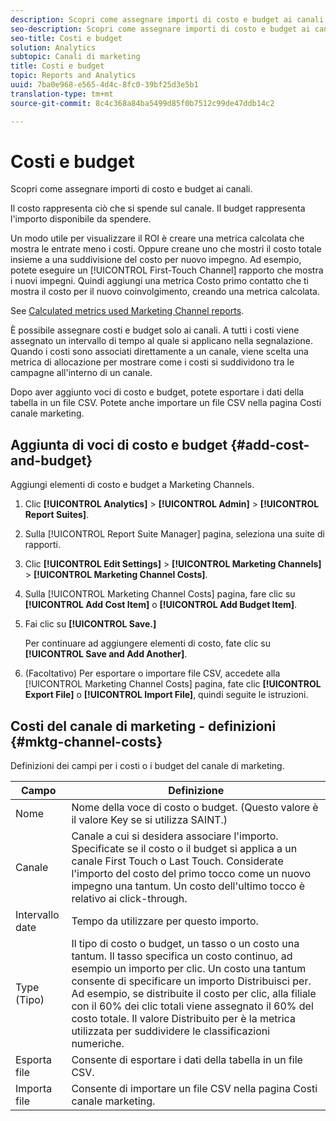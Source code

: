 ```yaml
---
description: Scopri come assegnare importi di costo e budget ai canali.
seo-description: Scopri come assegnare importi di costo e budget ai canali.
seo-title: Costi e budget
solution: Analytics
subtopic: Canali di marketing
title: Costi e budget
topic: Reports and Analytics
uuid: 7ba0e968-e565-4d4c-8fc0-39bf25d3e5b1
translation-type: tm+mt
source-git-commit: 8c4c368a84ba5499d85f0b7512c99de47ddb14c2

---
```



# Costi e budget

Scopri come assegnare importi di costo e budget ai canali.

Il costo rappresenta ciò che si spende sul canale. Il budget rappresenta l'importo disponibile da spendere.

Un modo utile per visualizzare il ROI è creare una metrica calcolata che mostra le entrate meno i costi. Oppure creane uno che mostri il costo totale insieme a una suddivisione del costo per nuovo impegno. Ad esempio, potete eseguire un [!UICONTROL First-Touch Channel] rapporto che mostra i nuovi impegni. Quindi aggiungi una metrica Costo primo contatto che ti mostra il costo per il nuovo coinvolgimento, creando una metrica calcolata.

See [Calculated metrics used Marketing Channel reports](/help/components/c-marketing-channels/c-channel-calc-metrics.md).

È possibile assegnare costi e budget solo ai canali. A tutti i costi viene assegnato un intervallo di tempo al quale si applicano nella segnalazione. Quando i costi sono associati direttamente a un canale, viene scelta una metrica di allocazione per mostrare come i costi si suddividono tra le campagne all'interno di un canale.

Dopo aver aggiunto voci di costo e budget, potete esportare i dati della tabella in un file CSV. Potete anche importare un file CSV nella pagina Costi canale marketing.

## Aggiunta di voci di costo e budget {#add-cost-and-budget}

Aggiungi elementi di costo e budget a Marketing Channels.

1. Clic **[!UICONTROL Analytics]** &gt; **[!UICONTROL Admin]** &gt; **[!UICONTROL Report Suites]**.
1. Sulla [!UICONTROL Report Suite Manager] pagina, seleziona una suite di rapporti.
1. Clic **[!UICONTROL Edit Settings]** &gt; **[!UICONTROL Marketing Channels]** &gt; **[!UICONTROL Marketing Channel Costs]**.
1. Sulla [!UICONTROL Marketing Channel Costs] pagina, fare clic su **[!UICONTROL Add Cost Item]** o **[!UICONTROL Add Budget Item]**.
1. Fai clic su **[!UICONTROL Save.]**

   Per continuare ad aggiungere elementi di costo, fate clic su **[!UICONTROL Save and Add Another]**.

1. (Facoltativo) Per esportare o importare file CSV, accedete alla [!UICONTROL Marketing Channel Costs] pagina, fate clic **[!UICONTROL Export File]** o **[!UICONTROL Import File]**, quindi seguite le istruzioni.

## Costi del canale di marketing - definizioni {#mktg-channel-costs}

Definizioni dei campi per i costi o i budget del canale di marketing.

| Campo | Definizione |
|--- |--- |
| Nome | Nome della voce di costo o budget. (Questo valore è il valore Key se si utilizza SAINT.) |
| Canale | Canale a cui si desidera associare l'importo. Specificate se il costo o il budget si applica a un canale First Touch o Last Touch. Considerate l'importo del costo del primo tocco come un nuovo impegno una tantum. Un costo dell'ultimo tocco è relativo ai click-through. |
| Intervallo date | Tempo da utilizzare per questo importo. |
| Type (Tipo) | Il tipo di costo o budget, un tasso o un costo una tantum. Il tasso specifica un costo continuo, ad esempio un importo per clic. Un costo una tantum consente di specificare un importo Distribuisci per. Ad esempio, se distribuite il costo per clic, alla filiale con il 60% dei clic totali viene assegnato il 60% del costo totale. Il valore Distribuito per è la metrica utilizzata per suddividere le classificazioni numeriche. |
| Esporta file | Consente di esportare i dati della tabella in un file CSV. |
| Importa file | Consente di importare un file CSV nella pagina Costi canale marketing. |
